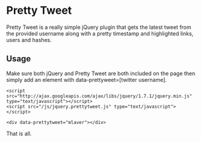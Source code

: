 Pretty Tweet
============

Pretty Tweet is a really simple jQuery plugin that gets the latest tweet from
the provided username along with a pretty timestamp and highlighted links, users and hashes.

Usage
-----

Make sure both jQuery and Pretty Tweet are both included on the page then simply 
add an element with data-prettyweet=[twitter username].

    <script src="http://ajax.googleapis.com/ajax/libs/jquery/1.7.1/jquery.min.js" type="text/javascript"></script>
    <script src="/js/jquery.prettytweet.js" type="text/javascript"></script>
    
    <div data-prettytweet="mlaver"></div>
    
That is all.